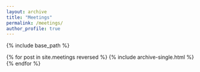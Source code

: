 ```yaml
---
layout: archive
title: "Meetings"
permalink: /meetings/
author_profile: true
---
```



{% include base_path %}

{% for post in site.meetings reversed %}
  {% include archive-single.html %}
{% endfor %}

